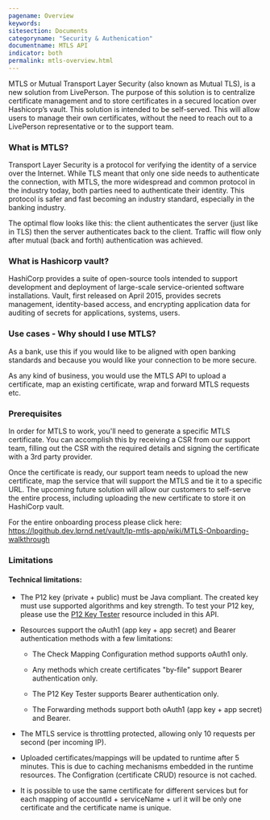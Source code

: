 ```yaml
---
pagename: Overview
keywords:
sitesection: Documents
categoryname: "Security & Authenication"
documentname: MTLS API
indicator: both
permalink: mtls-overview.html
---
```


MTLS or Mutual Transport Layer Security (also known as Mutual TLS), is a new solution from LivePerson. The purpose of this solution is to centralize certificate management and to store certificates in a secured location over Hashicorp’s vault. This solution is intended to be self-served. This will allow users to manage their own certificates, without the need to reach out to a LivePerson representative or to the support team.

### What is MTLS?

Transport Layer Security is a protocol for verifying the identity of a service over the Internet. While TLS meant that only one side needs to authenticate the connection, with MTLS, the more widespread and common protocol in the industry today, both parties need to authenticate their identity. This protocol is safer and fast becoming an industry standard, especially in the banking industry.

The optimal flow looks like this: the client authenticates the server (just like in TLS) then the server authenticates back to the client. Traffic will flow only after mutual (back and forth) authentication was achieved.

### What is Hashicorp vault?

HashiCorp provides a suite of open-source tools intended to support development and deployment of large-scale service-oriented software installations. Vault, first released on April 2015, provides secrets management, identity-based access, and encrypting application data for auditing of secrets for applications, systems, users.

### Use cases - Why should I use MTLS?

As a bank, use this if you would like to be aligned with open banking standards and because you would like your connection to be more secure.

As any kind of business, you would use the MTLS API to upload a certificate, map an existing certificate, wrap and forward MTLS requests etc.

### Prerequisites

In order for MTLS to work, you'll need to generate a specific MTLS certificate. You can accomplish this by receiving a CSR from our support team, filling out the CSR with the required details and signing the certificate with a 3rd party provider.

Once the certificate is ready, our support team needs to upload the new certificate, map the service that will support the MTLS and tie it to a specific URL. The upcoming future solution will allow our customers to self-serve the entire process, including uploading the new certificate to store it on HashiCorp vault.

For the entire onboarding process please click here:
https://lpgithub.dev.lprnd.net/vault/lp-mtls-app/wiki/MTLS-Onboarding-walkthrough

### Limitations

#### Technical limitations:

* The P12 key (private + public) must be Java compliant. The created key must use supported algorithms and key strength. To test your P12 key, please use the [P12 Key Tester](p12-key-tester.html) resource included in this API.

* Resources support the oAuth1 (app key + app secret) and Bearer authentication methods with a few limitations:

  - The Check Mapping Configuration method supports oAuth1 only.

  - Any methods which create certificates "by-file" support Bearer authentication only.

  - The P12 Key Tester supports Bearer authentication only.

  - The Forwarding methods support both oAuth1 (app key + app secret) and Bearer.

* The MTLS service is throttling protected, allowing only 10 requests per second (per incoming IP).

* Uploaded certificates/mappings will be updated to runtime after 5 minutes. This is due to caching mechanisms embedded in the runtime resources. The Configration (certificate CRUD) resource is not cached.

* It is possible to use the same certificate for different services but for each mapping of accountId + serviceName + url it will be only one certificate and the certificate name is unique.
